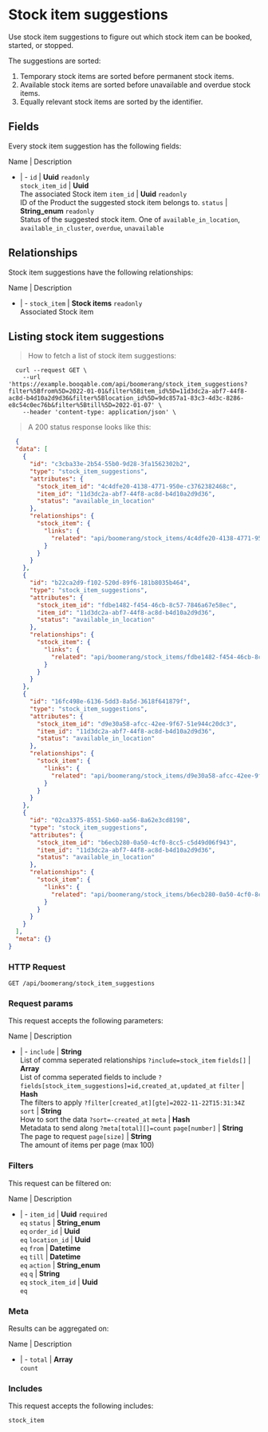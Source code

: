 # Stock item suggestions

Use stock item suggestions to figure out which stock item can be booked,
started, or stopped.

The suggestions are sorted:
  1. Temporary stock items are sorted before permanent stock items.
  2. Available stock items are sorted before unavailable and overdue stock items.
  3. Equally relevant stock items are sorted by the identifier.

## Fields
Every stock item suggestion has the following fields:

Name | Description
- | -
`id` | **Uuid** `readonly`<br>
`stock_item_id` | **Uuid** <br>The associated Stock item
`item_id` | **Uuid** `readonly`<br>ID of the Product the suggested stock item belongs to.
`status` | **String_enum** `readonly`<br>Status of the suggested stock item. One of `available_in_location`, `available_in_cluster`, `overdue`, `unavailable` 


## Relationships
Stock item suggestions have the following relationships:

Name | Description
- | -
`stock_item` | **Stock items** `readonly`<br>Associated Stock item


## Listing stock item suggestions



> How to fetch a list of stock item suggestions:

```shell
  curl --request GET \
    --url 'https://example.booqable.com/api/boomerang/stock_item_suggestions?filter%5Bfrom%5D=2022-01-01&filter%5Bitem_id%5D=11d3dc2a-abf7-44f8-ac8d-b4d10a2d9d36&filter%5Blocation_id%5D=9dc857a1-83c3-4d3c-8286-e8c54c0ec76b&filter%5Btill%5D=2022-01-07' \
    --header 'content-type: application/json' \
```

> A 200 status response looks like this:

```json
  {
  "data": [
    {
      "id": "c3cba33e-2b54-55b0-9d28-3fa1562302b2",
      "type": "stock_item_suggestions",
      "attributes": {
        "stock_item_id": "4c4dfe20-4138-4771-950e-c3762382468c",
        "item_id": "11d3dc2a-abf7-44f8-ac8d-b4d10a2d9d36",
        "status": "available_in_location"
      },
      "relationships": {
        "stock_item": {
          "links": {
            "related": "api/boomerang/stock_items/4c4dfe20-4138-4771-950e-c3762382468c"
          }
        }
      }
    },
    {
      "id": "b22ca2d9-f102-520d-89f6-181b8035b464",
      "type": "stock_item_suggestions",
      "attributes": {
        "stock_item_id": "fdbe1482-f454-46cb-8c57-7846a67e58ec",
        "item_id": "11d3dc2a-abf7-44f8-ac8d-b4d10a2d9d36",
        "status": "available_in_location"
      },
      "relationships": {
        "stock_item": {
          "links": {
            "related": "api/boomerang/stock_items/fdbe1482-f454-46cb-8c57-7846a67e58ec"
          }
        }
      }
    },
    {
      "id": "16fc498e-6136-5dd3-8a5d-3618f641879f",
      "type": "stock_item_suggestions",
      "attributes": {
        "stock_item_id": "d9e30a58-afcc-42ee-9f67-51e944c20dc3",
        "item_id": "11d3dc2a-abf7-44f8-ac8d-b4d10a2d9d36",
        "status": "available_in_location"
      },
      "relationships": {
        "stock_item": {
          "links": {
            "related": "api/boomerang/stock_items/d9e30a58-afcc-42ee-9f67-51e944c20dc3"
          }
        }
      }
    },
    {
      "id": "02ca3375-8551-5b60-aa56-8a62e3cd8198",
      "type": "stock_item_suggestions",
      "attributes": {
        "stock_item_id": "b6ecb280-0a50-4cf0-8cc5-c5d49d06f943",
        "item_id": "11d3dc2a-abf7-44f8-ac8d-b4d10a2d9d36",
        "status": "available_in_location"
      },
      "relationships": {
        "stock_item": {
          "links": {
            "related": "api/boomerang/stock_items/b6ecb280-0a50-4cf0-8cc5-c5d49d06f943"
          }
        }
      }
    }
  ],
  "meta": {}
}
```

### HTTP Request

`GET /api/boomerang/stock_item_suggestions`

### Request params

This request accepts the following parameters:

Name | Description
- | -
`include` | **String** <br>List of comma seperated relationships `?include=stock_item`
`fields[]` | **Array** <br>List of comma seperated fields to include `?fields[stock_item_suggestions]=id,created_at,updated_at`
`filter` | **Hash** <br>The filters to apply `?filter[created_at][gte]=2022-11-22T15:31:34Z`
`sort` | **String** <br>How to sort the data `?sort=-created_at`
`meta` | **Hash** <br>Metadata to send along `?meta[total][]=count`
`page[number]` | **String** <br>The page to request
`page[size]` | **String** <br>The amount of items per page (max 100)


### Filters

This request can be filtered on:

Name | Description
- | -
`item_id` | **Uuid** `required`<br>`eq`
`status` | **String_enum** <br>`eq`
`order_id` | **Uuid** <br>`eq`
`location_id` | **Uuid** <br>`eq`
`from` | **Datetime** <br>`eq`
`till` | **Datetime** <br>`eq`
`action` | **String_enum** <br>`eq`
`q` | **String** <br>`eq`
`stock_item_id` | **Uuid** <br>`eq`


### Meta

Results can be aggregated on:

Name | Description
- | -
`total` | **Array** <br>`count`


### Includes

This request accepts the following includes:

`stock_item`





